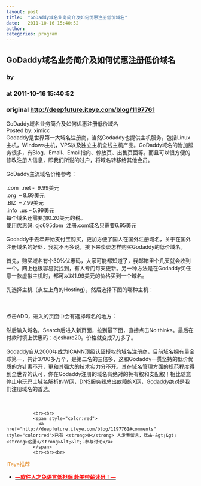```yaml
---
layout: post
title:  "GoDaddy域名业务简介及如何优惠注册低价域名"
date:   2011-10-16 15:40:52
author: 
categories: program
---
```


## GoDaddy域名业务简介及如何优惠注册低价域名
### by 
### at 2011-10-16 15:40:52
### original <http://deepfuture.iteye.com/blog/1197761>

GoDaddy域名业务简介及如何优惠注册低价域名
<br>Posted by: ximicc
<br>Godaddy是世界第一大域名注册商，当然Godaddy也提供主机服务，包括Linux主机，Windows主机，VPS以及独立主机全线主机产品。GoDaddy域名的附加服务很多，有Blog、Email、Email指向、停放页、出售页面等。而且可以很方便的修改注册人信息，即我们所说的过户，将域名转移给其他会员。
<br>
<br>GoDaddy主流域名价格参考：
<br>
<br>.com  .net -  9.99美元
<br>.org  – 8.99美元
<br>.BIZ  – 7.99美元
<br>.info  .us – 5.99美元
<br>每个域名还需要加0.20美元的税。
<br>使用优惠码: cjc695dom  注册.com域名只需要6.95美元
<br>
<br>Godaddy于去年开始支付宝购买，更加方便了国人在国外注册域名，关于在国外注册域名的好处，我就不再多说，接下来谈谈怎样购买Godaddy的低价域名。
<br>
<br>首先，购买域名有个30%优惠码，大家可能都知道了，我邮箱里个几天就会收到一个。网上也很容易就找到，有人专门每天更新。另一种方法是在Godaddy买任意一款虚拟主机时，都可以以1.99美元的价格买到一个域名。
<br>
<br>先选择主机（点左上角的Hosting），然后选择下图的哪种主机：
<br>
<br>
<br>
<br>点击ADD，进入的页面中会有选择域名的地方：
<br>
<br>然后输入域名，Search后进入新页面，拉到最下面，直接点击No thinks。最后在付款时填上优惠码：cjcshare20。价格就变成7刀多了。
<br>
<br>Godaddy自从2000年成为ICANN顶级认证授权的域名注册商，目前域名拥有量全球第一，共计3700多万个，是第二名的三倍多，这和Godaddy一贯坚持的低价优质的方针离不开，更和其强大的技术实力分不开。其在域名管理方面的规范程度得到全世界的认可，你在Godaddy注册的域名有绝对的拥有权和支配权！相比随意停止电玩巴士域名解析的W网，DNS服务器总出故障的X网，Godaddy绝对是我们注册域名的首选。
<br>
<br>
<br>
              
              <br><br>
              <span style="color:red">
                <a href="http://deepfuture.iteye.com/blog/1197761#comments" style="color:red">已有 <strong>0</strong> 人发表留言，猛击-&gt;&gt;<strong>这里</strong>&lt;&lt;-参与讨论</a>
              </span>
              <br><br><br>
<span style="color:#e28822">ITeye推荐</span>
<br>
<ul><li><a href="http://deepfuture.iteye.com/clicks/433"><span style="color:red;font-weight:bold">—软件人才免语言低担保 赴美带薪读研！— </span></a></li></ul>
<br><br><br>